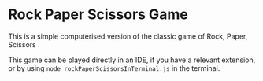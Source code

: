  # Rock Paper Scissors Game 

This is a simple computerised version of the classic game of Rock, Paper, Scissors .


This game can be played directly in an IDE, if you have a relevant extension, or by using `node rockPaperScissorsInTerminal.js` in the terminal. 

